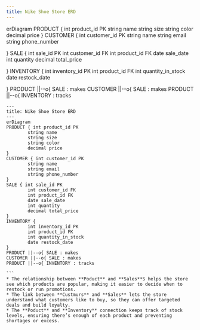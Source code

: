 ```yaml
---
title: Nike Shoe Store ERD
---
```

erDiagram 
PRODUCT { int product_id PK
        string name
        string size
        string color
        decimal price
} 
CUSTOMER { int customer_id PK
        string name
        string email
        string phone_number

} 
SALE { int sale_id PK
        int customer_id FK
        int product_id FK
        date sale_date
        int quantity
        decimal total_price

} 
INVENTORY { int inventory_id PK
        int product_id FK
        int quantity_in_stock
        date restock_date

}
PRODUCT ||--o{ SALE : makes
CUSTOMER ||--o{ SALE : makes
PRODUCT ||--o{ INVENTORY : tracks
``````mermaid
---
title: Nike Shoe Store ERD
---
erDiagram 
PRODUCT { int product_id PK
        string name
        string size
        string color
        decimal price
} 
CUSTOMER { int customer_id PK
        string name
        string email
        string phone_number
} 
SALE { int sale_id PK
        int customer_id FK
        int product_id FK
        date sale_date
        int quantity
        decimal total_price
} 
INVENTORY { 
        int inventory_id PK
        int product_id FK
        int quantity_in_stock
        date restock_date
}
PRODUCT ||--o{ SALE : makes
CUSTOMER ||--o{ SALE : makes
PRODUCT ||--o{ INVENTORY : tracks

``` 
* The relationship between **Poduct** and **Sales**S helps the store see which products are popular, making it easier to decide when to restock or run promotions.
* The link between **Custmurs** and **Sales** lets the store understand what customers like to buy, so they can offer targeted deals and build loyalty.
* The **Poduct** and **Inventory** connection keeps track of stock levels, ensuring there’s enough of each product and preventing shortages or excess.
